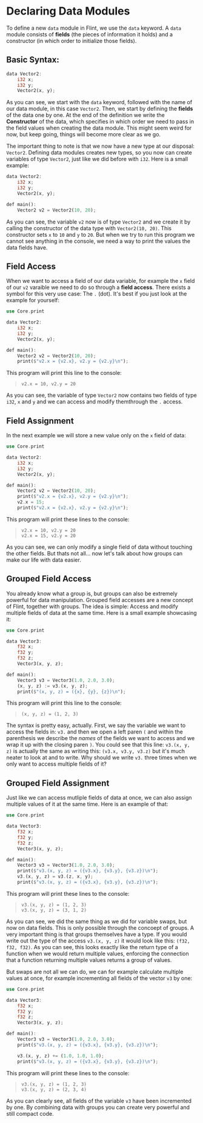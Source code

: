 # Declaring Data Modules

To define a new `data` module in Flint, we use the `data` keyword. A `data` module consists of **fields** (the pieces of information it holds) and a constructor (in which order to initialize those fields).

## Basic Syntax:

```rs
data Vector2:
    i32 x;
    i32 y;
    Vector2(x, y);
```

As you can see, we start with the `data` keyword, followed with the name of our data module, in this case `Vector2`. Then, we start by defining the **fields** of the data one by one. At the end of the definition we write the **Constructor** of the data, which specifies in which order we need to pass in the field values when creating the data module. This might seem weird for now, but keep going, things will become more clear as we go.

The important thing to note is that we now have a new type at our disposal: `Vector2`. Defining data modules creates new types, so you now can create variables of type `Vector2`, just like we did before with `i32`. Here is a small example:

```rs
data Vector2:
    i32 x;
    i32 y;
    Vector2(x, y);

def main():
    Vector2 v2 = Vector2(10, 20);
```

As you can see, the variable `v2` now is of type `Vector2` and we create it by calling the constructor of the data type with `Vector2(10, 20)`. This constructor sets `x` to `10` and `y` to `20`. But when we try to run this program we cannot see anything in the console, we need a way to print the values the data fields have.

## Field Access

When we want to access a field of our data variable, for example the `x` field of our `v2` varaible we need to do so through a **field access**. There exists a symbol for this very use case: The `.` (dot). It's best if you just look at the example for yourself:

```rs
use Core.print

data Vector2:
    i32 x;
    i32 y;
    Vector2(x, y);

def main():
    Vector2 v2 = Vector2(10, 20);
    print($"v2.x = {v2.x}, v2.y = {v2.y}\n");
```

This program will print this line to the console:

> ```
> v2.x = 10, v2.y = 20
> ```

As you can see, the variable of type `Vector2` now contains two fields of type `i32`, `x` and `y` and we can access and modify themthrough the `.` access.

## Field Assignment

In the next example we will store a new value only on the `x` field of data:

```rs
use Core.print

data Vector2:
    i32 x;
    i32 y;
    Vector2(x, y);

def main():
    Vector2 v2 = Vector2(10, 20);
    print($"v2.x = {v2.x}, v2.y = {v2.y}\n");
    v2.x = 15;
    print($"v2.x = {v2.x}, v2.y = {v2.y}\n");
```

This program will print these lines to the console:

> ```
> v2.x = 10, v2.y = 20
> v2.x = 15, v2.y = 20
> ```

As you can see, we can only modify a single field of data without touching the other fields. But thats not all... now let's talk about how groups can make our life with data easier.

## Grouped Field Access

You already know what a group is, but groups can also be extremely powerful for data manipulation. Grouped field accesses are a new concept of Flint, together with groups. The idea is simple: Access and modify multiple fields of data at the same time. Here is a small example showcasing it:

```rs
use Core.print

data Vector3:
    f32 x;
    f32 y;
    f32 z;
    Vector3(x, y, z);

def main():
    Vector3 v3 = Vector3(1.0, 2.0, 3.0);
    (x, y, z) := v3.(x, y, z);
    print($"(x, y, z) = ({x}, {y}, {z})\n");
```

This program will print this line to the console:

> ```
> (x, y, z) = (1, 2, 3)
> ```

The syntax is pretty easy, actually. First, we say the variable we want to access the fields in: `v3.` and then we open a left paren `(` and within the parenthesis we describe the _names_ of the fields we want to access and we wrap it up with the closing paren `)`. You could see that this line: `v3.(x, y, z)` is actually the same as writing this: `(v3.x, v3.y, v3.z)` but it's much neater to look at and to write. Why should we write `v3.` three times when we only want to access multiple fields of it?

## Grouped Field Assignment

Just like we can access mutliple fields of data at once, we can also assign multiple values of it at the same time. Here is an example of that:

```rs
use Core.print

data Vector3:
    f32 x;
    f32 y;
    f32 z;
    Vector3(x, y, z);

def main():
    Vector3 v3 = Vector3(1.0, 2.0, 3.0);
    print($"v3.(x, y, z) = ({v3.x}, {v3.y}, {v3.z})\n");
    v3.(x, y, z) = v3.(z, x, y);
    print($"v3.(x, y, z) = ({v3.x}, {v3.y}, {v3.z})\n");
```

This program will print these lines to the console:

> ```
> v3.(x, y, z) = (1, 2, 3)
> v3.(x, y, z) = (3, 1, 2)
> ```

As you can see, we did the same thing as we did for variable swaps, but now on data fields. This is only possible through the concoept of groups. A very important thing is that groups themselves have a type. If you would write out the type of the access `v3.(x, y, z)` it would look like this: `(f32, f32, f32)`. As you can see, this looks exactly like the return type of a function when we would return multiple values, enforcing the connection that a function returning multiple values returns a group of values.

But swaps are not all we can do, we can for example calculate multiple values at once, for example incrementing all fields of the vector `v3` by one:

```rs
use Core.print

data Vector3:
    f32 x;
    f32 y;
    f32 z;
    Vector3(x, y, z);

def main():
    Vector3 v3 = Vector3(1.0, 2.0, 3.0);
    print($"v3.(x, y, z) = ({v3.x}, {v3.y}, {v3.z})\n");

    v3.(x, y, z) += (1.0, 1.0, 1.0);
    print($"v3.(x, y, z) = ({v3.x}, {v3.y}, {v3.z})\n");
```

This program will print these lines to the console:

> ```
> v3.(x, y, z) = (1, 2, 3)
> v3.(x, y, z) = (2, 3, 4)
> ```

As you can clearly see, all fields of the variable `v3` have been incremented by one. By combining data with groups you can create very powerful and still compact code.
